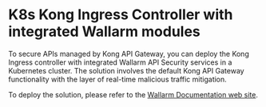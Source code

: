 # K8s Kong Ingress Controller with integrated Wallarm modules

To secure APIs managed by Kong API Gateway, you can deploy the Kong Ingress controller with integrated Wallarm API Security services in a Kubernetes cluster. The solution involves the default Kong API Gateway functionality with the layer of real-time malicious traffic mitigation.

To deploy the solution, please refer to the [Wallarm Documentation web site](https://docs.wallarm.com/installation/kubernetes/kong-ingress-controller/deployment/).
